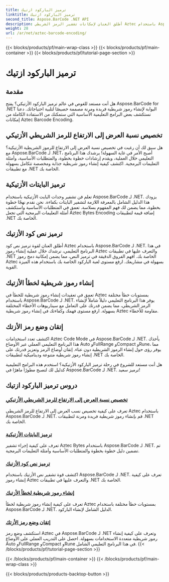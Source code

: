 ```yaml
---
title: ترميز الباركود ازتيك
linktitle: ترميز الباركود ازتيك
second_title: Aspose.BarCode .NET API
description: أطلق العنان لإمكانات تشفير الرمز الشريطي Aztec باستخدام Aspose.BarCode لـ .NET. قم بتخصيص نسب العرض إلى الارتفاع، وإنشاء رموز Aztec مشفرة بالنص، وإتقان أوضاع الرمز.
weight: 28
url: /ar/net/aztec-barcode-encoding/
---
```


{{< blocks/products/pf/main-wrap-class >}}
{{< blocks/products/pf/main-container >}}
{{< blocks/products/pf/tutorial-page-section >}}

# ترميز الباركود ازتيك


## مقدمة

هل أنت مستعد للغوص في عالم ترميز الباركود الأزتيكي؟ يفتح Aspose.BarCode for .NET البوابة لإنشاء رموز شريطية فريدة ومرنة مصممة خصيصًا لتلبية احتياجاتك. دعنا نستكشف بعض البرامج التعليمية الأساسية التي ستمكنك من الاستفادة الكاملة من إمكانات Aztec Barcode Encoding.

## تخصيص نسبة العرض إلى الارتفاع للرمز الشريطي الأزتيكي

هل سبق لك أن رغبت في تخصيص نسبة العرض إلى الارتفاع للرموز الشريطية الأزتيكية؟ مع Aspose.BarCode لـ .NET، أصبح الأمر في غاية السهولة! يرشدك هذا البرنامج التعليمي خلال العملية، ويقدم إرشادات خطوة بخطوة، والمتطلبات الأساسية، وأمثلة التعليمات البرمجية. اكتشف كيفية إنشاء رموز شريطية جذابة ومخصصة تتكامل بسهولة مع تطبيقات .NET الخاصة بك.

## ترميز البايتات الأزتيكية

تعلم فن تشفير وحدات البايت الأزتيكية باستخدام Aspose.BarCode لـ .NET. يزودك هذا الدليل الشامل بالمعرفة اللازمة لتشفير البايتات بكفاءة. نحن نقدم نهجًا خطوة بخطوة، مما يضمن لك فهم المفهوم بسلاسة. تعمق في المتطلبات الأساسية واستكشف أمثلة التعليمات البرمجية التي تجعل Aztec Bytes Encoding إضافة قيمة لتطبيقات .NET الخاصة بك.

## ترميز نص كود الأزتيك

أطلق العنان لقوة ترميز نص كود Aztec باستخدام Aspose.BarCode لـ .NET. في هذا البرنامج التعليمي، نرشدك خلال عملية إنشاء رموز Aztec والتعرف عليها في تطبيقات .NET الخاصة بك. افهم الفروق الدقيقة في ترميز النص، مما يضمن إمكانية دمج رموز Aztec بسهولة في مشاريعك. ارفع مستوى لعبة الباركود الخاصة بك باستخدام هذه الميزة القوية.

## إنشاء رموز شريطية لخطأ الأزتيك

تعمق في تعقيدات إنشاء رموز شريطية للخطأ في Aztec بمستويات خطأ مختلفة باستخدام Aspose.BarCode لـ .NET. يوفر هذا البرنامج التعليمي دليلاً شاملاً لإنشاء الرمز الشريطي، مما يضمن قدرتك على التعامل مع سيناريوهات الأخطاء المختلفة بسهولة. ارفع مستوى فهمك وكفاءتك في إنشاء رموز شريطية Aztec مقاومة للأخطاء.

## إتقان وضع رمز الأزتك

اكتشف تعدد استخدامات Aztec Code Mode في Aspose.BarCode لـ .NET. يأخذك هذا البرنامج التعليمي العملي عبر الأوضاع Auto وFullRange وCompact وRune، مما يوفر رؤى حول إنشاء الرموز الشريطية دون عناء. إتقان أوضاع الرمز وتعزيز قدرتك على إنشاء رموز شريطية متنوعة وديناميكية لتطبيقات .NET الخاصة بك.

هل أنت مستعد للشروع في رحلة ترميز الباركود الأزتيكية؟ استخدم هذه البرامج التعليمية كدليل لك لتصبح مطورًا ماهرًا في Aspose.BarCode لـ .NET. ترميز سعيد!
## دروس ترميز الباركود ازتيك
### [تخصيص نسبة العرض إلى الارتفاع للرمز الشريطي الأزتيكي](./aztec-aspect-ratio-customization/)
تعرف على كيفية تخصيص نسب العرض إلى الارتفاع للرمز الشريطي Aztec باستخدام Aspose.BarCode لـ .NET. قم بإنشاء رموز شريطية فريدة ومرنة لتطبيقات .NET الخاصة بك.
### [ترميز البايتات الأزتيكية](./aztec-bytes-encoding/)
تعرف على كيفية إجراء تشفير Aztec Bytes باستخدام Aspose.BarCode لـ .NET. تم تضمين دليل خطوة بخطوة والمتطلبات الأساسية وأمثلة التعليمات البرمجية.
### [ترميز نص كود الأزتيك](./aztec-code-text-encoding/)
اكتشف قوة تشفير نص الأزتيك باستخدام Aspose.BarCode لـ .NET. تعرف على كيفية إنشاء رموز Aztec والتعرف عليها في تطبيقات .NET الخاصة بك.
### [إنشاء رموز شريطية لخطأ الأزتيك](./aztec-error-level-example/)
تعرف على كيفية إنشاء رموز شريطية لخطأ Aztec بمستويات خطأ مختلفة باستخدام Aspose.BarCode لـ .NET. الدليل الشامل لإنشاء الباركود.
### [إتقان وضع رمز الأزتك](./aztec-symbol-mode-example/)
استكشف وضع رمز Aztec في Aspose.BarCode لـ .NET وتعرف على كيفية إنشاء رموز شريطية متعددة الاستخدامات بسهولة. احصل على التدريب العملي على الأوضاع Auto وFullRange وCompact وRune في هذا البرنامج التعليمي الشامل.
{{< /blocks/products/pf/tutorial-page-section >}}

{{< /blocks/products/pf/main-container >}}
{{< /blocks/products/pf/main-wrap-class >}}

{{< blocks/products/products-backtop-button >}}

